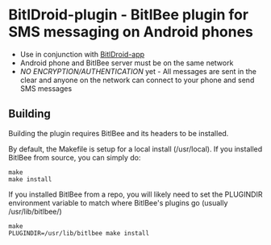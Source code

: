 BitlDroid-plugin - BitlBee plugin for SMS messaging on Android phones
=========

- Use in conjunction with [BitlDroid-app](https://github.com/NikolaKozina/bitldroid-app)
- Android phone and BitlBee server must be on the same network
- *NO ENCRYPTION/AUTHENTICATION* yet - All messages are sent in the clear and anyone on the network can connect to your phone and send SMS messages

Building
--------

Building the plugin requires BitlBee and its headers to be installed.

By default, the Makefile is setup for a local install (/usr/local). If you installed BitlBee from source, you can simply do:

```
make
make install
```

If you installed BitlBee from a repo, you will likely need to set the PLUGINDIR environment variable to match where BitlBee's plugins go (usually /usr/lib/bitlbee/)

```
make
PLUGINDIR=/usr/lib/bitlbee make install
```
